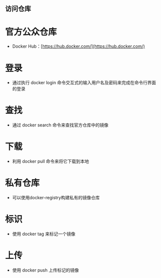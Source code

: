 ## 访问仓库
# 官方公众仓库
* Docker Hub：[https://hub.docker.com/](https://hub.docker.com/)

# 登录
* 通过执行 docker login 命令交互式的输入用户名及密码来完成在命令行界面的登录

# 查找
* 通过 docker search 命令来查找官方仓库中的镜像

# 下载
* 利用 docker pull 命令来将它下载到本地

# 私有仓库
* 可以使用docker-registry构建私有的镜像仓库

# 标识
* 使用 docker tag 来标记一个镜像

# 上传
* 使用 docker push 上传标记的镜像
